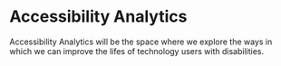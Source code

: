 # Accessibility Analytics
Accessibility Analytics will be the space where we explore the ways in which we can improve the lifes of technology users with disabilities. 
